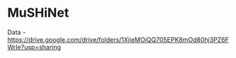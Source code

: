 # MuSHiNet

Data - https://drive.google.com/drive/folders/1XjieMOiQQ705EPK8mOd80hj3PZ6FWrIe?usp=sharing
